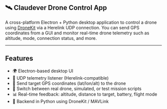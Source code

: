 ## 🛰 Claudever Drone Control App

A cross-platform Electron + Python desktop application to control a drone using [DroneKit](https://github.com/dronekit/dronekit-python) via a Herelink UDP connection. You can send GPS coordinates from a GUI and monitor real-time drone telemetry such as altitude, mode, connection status, and more.

---

## Features

- 🌍 Electron-based desktop UI  
- 📡 UDP telemetry listener (Herelink-compatible)  
- 🎯 Send target GPS coordinates (lat/lon/alt) to the drone  
- 🔄 Switch between real drone, simulated, or test mission scripts  
- 📊 Real-time feedback: altitude, distance to target, battery, flight mode  
- 🧠 Backend in Python using DroneKit / MAVLink  
